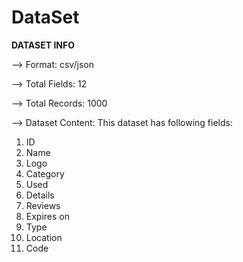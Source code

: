 # DataSet

**********DATASET INFO**********

--> Format: csv/json

--> Total Fields: 12

--> Total Records: 1000

--> Dataset Content:
This dataset has following fields:
1. ID
2. Name
3. Logo
4. Category
5. Used
6. Details
7. Reviews
8. Expires on
9. Type
10. Location
12. Code